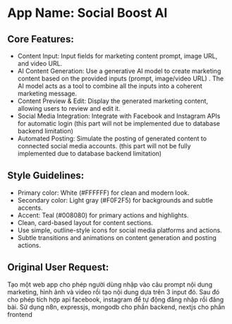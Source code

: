 # **App Name**: Social Boost AI

## Core Features:

- Content Input: Input fields for marketing content prompt, image URL, and video URL.
- AI Content Generation: Use a generative AI model to create marketing content based on the provided inputs (prompt, image/video URL) . The AI model acts as a tool to combine all the inputs into a coherent marketing message.
- Content Preview & Edit: Display the generated marketing content, allowing users to review and edit it.
- Social Media Integration: Integrate with Facebook and Instagram APIs for automatic login (this part will not be implemented due to database backend limitation)
- Automated Posting: Simulate the posting of generated content to connected social media accounts. (this part will not be fully implemented due to database backend limitation)

## Style Guidelines:

- Primary color: White (#FFFFFF) for clean and modern look.
- Secondary color: Light gray (#F0F2F5) for backgrounds and subtle accents.
- Accent: Teal (#008080) for primary actions and highlights.
- Clean, card-based layout for content sections.
- Use simple, outline-style icons for social media platforms and actions.
- Subtle transitions and animations on content generation and posting actions.

## Original User Request:
Tạo một web app cho phép người dùng nhập vào câu prompt nội dung marketing, hình ảnh và video rồi tạo nội dung dựa trên 3 input đó. Sau đó cho phép tích hợp api facebook, instagram để tự động đăng nhập rồi đăng bài. Sử dụng n8n, expressjs, mongodb cho phần backend, nextjs cho phần frontend
  